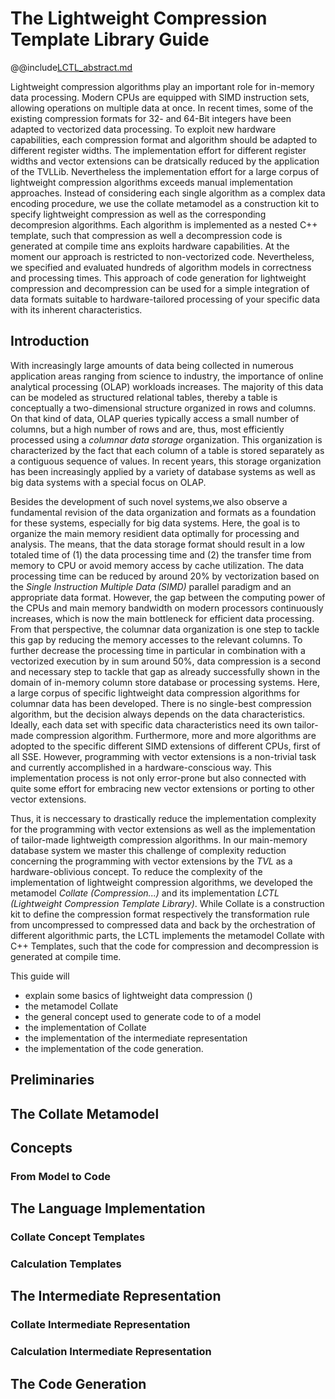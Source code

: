 # The Lightweight Compression Template Library Guide


@@include[LCTL_abstract.md](./abstract/LCTL_abstract.md)

Lightweight compression algorithms play an important role for in-memory data processing. Modern CPUs are equipped with SIMD instruction sets, allowing operations on multiple data at once. In recent times, some of the existing compression formats for 32- and 64-Bit integers have been adapted to vectorized data processing. To exploit new hardware capabilities, each compression format and algorithm should be adapted to different register widths. The implementation effort for different register widths and vector extensions can be dratsically reduced by the application of the TVLLib. Nevertheless the implementation effort for a large corpus of lightweight compression algorithms exceeds manual implementation approaches. 
Instead of considering each single algorithm as a complex data encoding procedure, we use the collate metamodel as a construction kit to specify lightweight compression as well as the corresponding decompresion algorithms. Each algorithm is implemented as a nested C++ template, such that compression as well a decompression code is generated at compile time ans exploits hardware capabilities.
At the moment our approach is restricted to non-vectorized code. Nevertheless, we specified and evaluated hundreds of algorithm models in correctness and processing times.
This approach of code generation for lightweight compression and decompression can be used for a simple integration of data formats suitable to hardware-tailored processing of your specific data with its inherent characteristics.

## Introduction

With increasingly large amounts of data being collected in numerous application areas ranging from science to industry, the importance of online analytical processing (OLAP) workloads increases. The majority of this data can be modeled as structured relational tables, thereby a table is conceptually a two-dimensional structure organized in rows and columns. On that kind of data, OLAP queries typically access a small number of columns, but a high number of rows and are, thus, most efficiently processed using a *columnar data storage* organization. This organization is characterized by the fact that each column of a table is stored separately as a contiguous sequence of values. In recent years, this storage organization has been increasingly applied by a variety of database systems as well as big data systems with a special focus on OLAP.

Besides the development of such novel systems,we also observe a fundamental revision of the data organization and formats as a foundation for these systems, especially for big data systems. Here, the goal is to organize the main memory residient data optimally for processing and analysis. The means, that the data storage format should result in a low totaled time of (1) the data processing time and (2) the transfer time from memory to CPU or avoid memory access by cache utilization.
The data processing time can be reduced by around 20% by vectorization based on the *Single Instruction Multiple Data (SIMD)* parallel paradigm and an appropriate data format. However, the gap between the computing power of the CPUs and main memory bandwidth on modern processors continuously increases, which is now the main bottleneck for efficient data processing. From that perspective, the columnar data organization is one step to tackle this gap by reducing the memory accesses to the relevant columns. To further decrease the processing time in particular in combination with a vectorized execution by in sum around 50%, data compression is a second and necessary step to tackle that gap as already successfully shown in the domain of in-memory column store database or processing systems. Here, a large corpus of specific lightweight data compression algorithms for columnar data has been developed. There is no single-best compression algorithm, but the decision always depends on the data characteristics. Ideally, each data set with specific data characteristics need its own tailor-made compression algorithm. Furthermore, more and more algorithms are adopted to the specific different SIMD extensions of different CPUs, first of all SSE. However, programming with vector extensions is a non-trivial task and currently accomplished in a hardware-conscious way. This implementation process is not only error-prone but also connected with quite some effort for embracing new vector extensions or porting to other vector extensions. 

Thus, it is neccessary to drastically reduce the implementation complexity for the programming with vector extensions as well as the implementation of tailor-made lightweigth compression algorithms. In our main-memory database system we master this challenge of complexity reduction concerning the programming with vector extensions by the *TVL* as a hardware-oblivious concept. To reduce the complexity of the implementation of lightweight compression algorithms, we developed the metamodel *Collate (Compression...)* and its implementation *LCTL (Lightweight Compression Template Library)*. While Collate is a construction kit to define the compression format respectively the transformation rule from uncompressed to compressed data and back by the orchestration of different algorithmic parts, the LCTL implements the metamodel Collate with C++ Templates, such that the code for compression and decompression is generated at compile time.

This guide will
 - explain some basics of lightweight data compression ()
 - the metamodel Collate
 - the general concept used to generate code to of a model
 - the implementation of Collate
 - the implementation of the intermediate representation
 - the implementation of the code generation.

## Preliminaries

## The Collate Metamodel

## Concepts

### From Model to Code

## The Language Implementation

### Collate Concept Templates

### Calculation Templates

## The Intermediate Representation

### Collate Intermediate Representation

### Calculation Intermediate Representation

## The Code Generation
